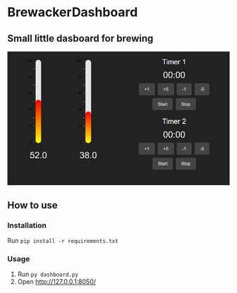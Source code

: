 # BrewackerDashboard
## Small little dasboard for brewing
![img.png](assets/img.png)
## How to use
### Installation
Run ```pip install -r requirements.txt```

### Usage
1. Run ```py dashboard.py```
2. Open http://127.0.0.1:8050/
